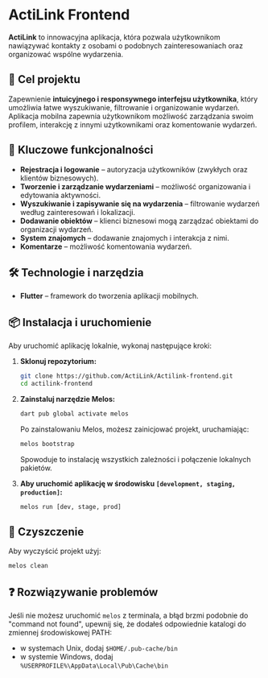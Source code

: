 # ActiLink Frontend
**ActiLink** to innowacyjna aplikacja, która pozwala użytkownikom nawiązywać kontakty z osobami o podobnych zainteresowaniach oraz organizować wspólne wydarzenia.

## 🎯 Cel projektu
Zapewnienie **intuicyjnego i responsywnego interfejsu użytkownika**, który umożliwia łatwe wyszukiwanie, filtrowanie i organizowanie wydarzeń. Aplikacja mobilna zapewnia użytkownikom możliwość zarządzania swoim profilem, interakcję z innymi użytkownikami oraz komentowanie wydarzeń.

## 🚀 Kluczowe funkcjonalności
- **Rejestracja i logowanie** – autoryzacja użytkowników (zwykłych oraz klientów biznesowych).
- **Tworzenie i zarządzanie wydarzeniami** – możliwość organizowania i edytowania aktywności.
- **Wyszukiwanie i zapisywanie się na wydarzenia** – filtrowanie wydarzeń według zainteresowań i lokalizacji.
- **Dodawanie obiektów** – klienci biznesowi mogą zarządzać obiektami do organizacji wydarzeń.
- **System znajomych** – dodawanie znajomych i interakcja z nimi.
- **Komentarze** – możliwość komentowania wydarzeń.

## 🛠 Technologie i narzędzia
- **Flutter** – framework do tworzenia aplikacji mobilnych.

## 📦 Instalacja i uruchomienie
Aby uruchomić aplikację lokalnie, wykonaj następujące kroki:
1. **Sklonuj repozytorium:**
    ```bash
    git clone https://github.com/ActiLink/Actilink-frontend.git
    cd actilink-frontend
    ```

2. **Zainstaluj narzędzie Melos:**
    ```bash
    dart pub global activate melos
    ```

    Po zainstalowaniu Melos, możesz zainicjować projekt, uruchamiając:
    ```bash
    melos bootstrap
    ```

    Spowoduje to instalację wszystkich zależności i połączenie lokalnych pakietów.

3. **Aby uruchomić aplikację w środowisku `[development, staging, production]`:**
    ```bash
    melos run [dev, stage, prod]
    ```

## 🧹 Czyszczenie
Aby wyczyścić projekt użyj:
```bash
melos clean
```

## ❓ Rozwiązywanie problemów
Jeśli nie możesz uruchomić `melos` z terminala, a błąd brzmi podobnie do "command not found", upewnij się, że dodałeś odpowiednie katalogi do zmiennej środowiskowej PATH:
* w systemach Unix, dodaj `$HOME/.pub-cache/bin`
* w systemie Windows, dodaj `%USERPROFILE%\AppData\Local\Pub\Cache\bin`
